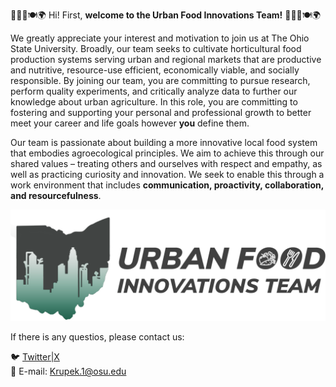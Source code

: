 🌱🍎💡🍽️🌍 Hi! First, **welcome to the Urban Food Innovations Team!** 🌱🍎💡🍽️🌍

We greatly appreciate your interest and motivation to join us at The Ohio State University. Broadly, our team seeks to cultivate horticultural food production systems serving urban and regional markets that are productive and nutritive, resource-use efficient, economically viable, and socially responsible. By joining our team, you are committing to pursue research, perform quality experiments, and critically analyze data to further our knowledge about urban agriculture. In this role, you are committing to fostering and supporting your personal and professional growth to better meet your career and life goals however **you** define them.

Our team is passionate about building a more innovative local food system that embodies agroecological principles. We aim to achieve this through our shared values – 
treating others and ourselves with respect and empathy, as well as practicing curiosity and innovation. We seek to enable this through a work environment that includes 
**communication, proactivity, collaboration, and resourcefulness**.

![Descrição da imagem](ufit_logo.png.png)

If there is any questios, please contact us:

🐦 [Twitter|X](https://x.com/fernandakrupek)  
📧 E-mail: [Krupek.1@osu.edu](mailto:Krupek.1@osu.edu)  
